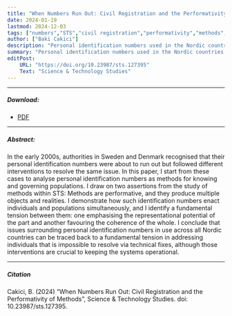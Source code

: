 ```yaml
---
title: "When Numbers Run Out: Civil Registration and the Performativity of Methods"
date: 2024-01-19
lastmod: 2024-12-03
tags: ["numbers","STS","civil registration","performativity","methods", "identification", "personnummer", "cpr number"]
author: ["Baki Cakici"]
description: "Personal identification numbers used in the Nordic countries contain a fundamental tension that is impossible to resolve via technical fixes." 
summary: "Personal identification numbers used in the Nordic countries contain a fundamental tension that is impossible to resolve via technical fixes."
editPost:
    URL: "https://doi.org/10.23987/sts.127395"
    Text: "Science & Technology Studies"
---
```

---
##### Download:
- [PDF](numbers2024.pdf)

---
##### Abstract:
In the early 2000s, authorities in Sweden and Denmark recognised that their personal identification numbers were about to run out but followed different interventions to resolve the same issue. In this paper, I start from these cases to analyse personal identification numbers as methods for knowing and governing populations. I draw on two assertions from the study of methods within STS: Methods are performative, and they produce multiple objects and realities. I demonstrate how such identification numbers enact individuals and populations simultaneously, and I identify a fundamental tension between them: one emphasising the representational potential of the part and another favouring the coherence of the whole. I conclude that issues surrounding personal identification numbers in use across all Nordic countries can be traced back to a fundamental tension in addressing individuals that is impossible to resolve via technical fixes, although those interventions are crucial to keeping the systems operational.

---
##### Citation
Cakici, B. (2024) “When Numbers Run Out: Civil Registration and the Performativity of Methods”, Science & Technology Studies. doi: 10.23987/sts.127395.
